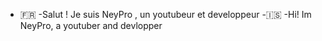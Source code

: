 - 🇫🇷
-Salut ! Je suis NeyPro , un youtubeur et developpeur
-🇮🇸
-Hi! Im NeyPro, a youtuber and devlopper 

<!---
NeykiMC/NeykiMC is a ✨ special ✨ repository because its `README.md` (this file) appears on your GitHub profile.
You can click the Preview link to take a look at your changes.
--->
